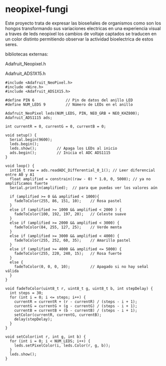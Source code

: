 # neopixel-fungi
Este proyecto trata de expresar las bioseñales de organismos como son los hongos transformando sus variaciones electricas en una experiencia visual a traves de leds neopixel los cambios de voltaje captados se traducen en un color distinto permitiendo observar la actividad bioelectrica de estos seres.       

bibliotecas externas:


Adafruit_Neopixel.h

Adafruit_ADS1X15.h

```ccp
#include <Adafruit_NeoPixel.h>
#include <Wire.h>
#include <Adafruit_ADS1X15.h>

#define PIN 6              // Pin de datos del anillo LED
#define NUM_LEDS 9         // Número de LEDs en el anillo

Adafruit_NeoPixel leds(NUM_LEDS, PIN, NEO_GRB + NEO_KHZ800);
Adafruit_ADS1115 ads;

int currentR = 0, currentG = 0, currentB = 0;

void setup() {
  Serial.begin(9600);
  leds.begin();
  leds.show();         // Apaga los LEDs al inicio
  ads.begin();         // Inicia el ADC ADS1115
}

void loop() {
  int16_t raw = ads.readADC_Differential_0_1(); // Leer diferencial entre A0 y A1
  float amplified = constrain((raw - 0) * 1.0, 0, 5000); // ya no amplificamos fuerte
  Serial.println(amplified);  // para que puedas ver los valores aún

  if (amplified >= 0 && amplified < 1000){
    fadeToColor(255, 86, 151, 10);    // Rosa pastel
  }
  else if (amplified >= 1000 && amplified < 2000 ) {
    fadeToColor(100, 192, 197, 20);   // Celeste suave
  }
  else if (amplified >= 2000 && amplified < 3000) {
    fadeToColor(84, 255, 127, 25);    // Verde menta
  }
  else if (amplified >= 3000 && amplified < 4000) {
    fadeToColor(255, 252, 60, 35);    // Amarillo pastel
  }
  else if (amplified >= 4000 && amplified <= 5000) {
    fadeToColor(255, 220, 240, 15);   // Rosa fuerte
  } 
  else {
    fadeToColor(0, 0, 0, 10);         // Apagado si no hay señal válida
  }
}

void fadeToColor(uint8_t r, uint8_t g, uint8_t b, int stepDelay) {
  int steps = 30;
  for (int i = 0; i <= steps; i++) {
    currentR = currentR + (r - currentR) / (steps - i + 1);
    currentG = currentG + (g - currentG) / (steps - i + 1);
    currentB = currentB + (b - currentB) / (steps - i + 1);
    setColor(currentR, currentG, currentB);
    delay(stepDelay);
  }
}

void setColor(int r, int g, int b) {
  for (int i = 0; i < NUM_LEDS; i++) {
    leds.setPixelColor(i, leds.Color(r, g, b));
  }
  leds.show();
}
```
